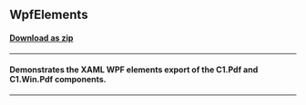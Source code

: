 ## WpfElements
#### [Download as zip](https://grapecity.github.io/DownGit/#/home?url=https://github.com/GrapeCity/ComponentOne-Service-Components-Samples/tree/master/Pdf/WPF/WpfElements)
____
#### Demonstrates the XAML WPF elements export of the C1.Pdf and C1.Win.Pdf components.
____
